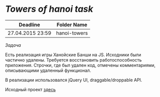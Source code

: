 *Towers of hanoi task*
====================
Deadline         | Folder Name
-----------------|----------------
27.04.2015 23:59 | hanoi-towers

*Задача*

Есть реализация игры Ханойские Банши на JS. Исходники были частично удалены.
Требуется восстановить работоспособность приложения. Строчки, где был удален код, отмечены комментариями, описывающими удаленный функционал.

В реализации использовался jQuery UI, draggable/droppable API.

Исходный проект [здесь](https://github.com/andrei-yanovich/towers-of-hanoi-task)
